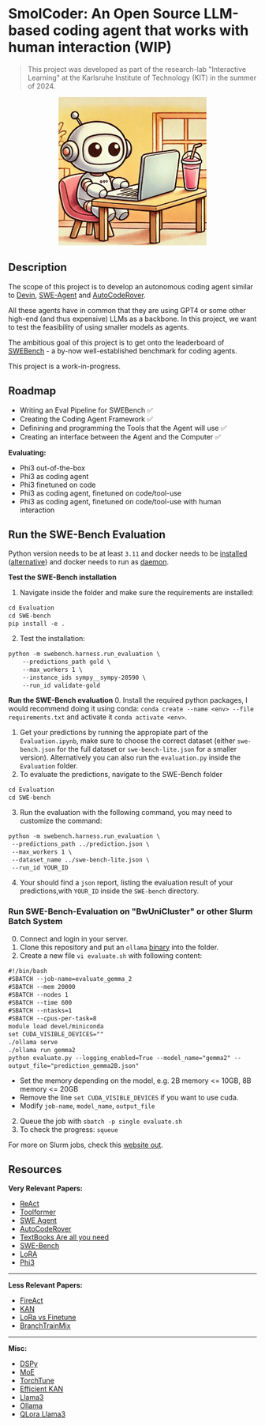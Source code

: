 # SmolCoder: An Open Source LLM-based coding agent that works with human interaction (WIP)
 
 > This project was developed as part of the research-lab "Interactive Learning" at the Karlsruhe Institute of Technology (KIT) in the summer of 2024.
<p align="center">
<img src="https://github.com/theonetruekn/interactive-learning/blob/master/smolcoder.webp?raw=true" width=300 height =300/>
</p>

## Description

The scope of this project is to develop an autonomous coding agent similar to [Devin](https://www.cognition.ai/blog/introducing-devin), [SWE-Agent](https://swe-agent.com/) and [AutoCodeRover](https://github.com/nus-apr/auto-code-rover).

All these agents have in common that they are using GPT4 or some other high-end (and thus expensive) LLMs as a backbone. In this project, we want to test the feasibility of using smaller models as agents.

The ambitious goal of this project is to get onto the leaderboard of [SWEBench](https://www.swebench.com/) - a by-now well-established benchmark for coding agents.

This project is a work-in-progress.

## Roadmap
- Writing an Eval Pipeline for SWEBench ✅
- Creating the Coding Agent Framework ✅
- Definining and programming the Tools that the Agent will use ✅
- Creating an interface between the Agent and the Computer ✅

**Evaluating:**
 - Phi3 out-of-the-box
 - Phi3 as coding agent
 - Phi3 finetuned on code
 - Phi3 as coding agent, finetuned on code/tool-use
 - Phi3 as coding agent, finetuned on code/tool-use with human interaction

## Run the SWE-Bench Evaluation

Python version needs to be at least `3.11` and docker needs to be [installed](https://docs.docker.com/engine/install/) ([alternative](https://get.docker.com/)) and docker needs to run as [daemon](https://www.geeksforgeeks.org/how-to-install-and-configure-docker-on-arch-based-linux-distributionsmanjaro/).

**Test the SWE-Bench installation**
1. Navigate inside the folder and make sure the requirements are installed:
```
cd Evaluation
cd SWE-bench
pip install -e .
```

2. Test the installation:
```
python -m swebench.harness.run_evaluation \
    --predictions_path gold \
    --max_workers 1 \
    --instance_ids sympy__sympy-20590 \
    --run_id validate-gold
```


**Run the SWE-Bench evaluation**
0. Install the required python packages, I would recommend doing it using conda: `conda create --name <env> --file requirements.txt` and activate it `conda activate <env>`.
1. Get your predictions by running the appropiate part of the `Evaluation.ipynb`, make sure to choose the correct dataset (either `swe-bench.json` for the full dataset or `swe-bench-lite.json` for a smaller version).
Alternatively you can also run the `evaluation.py` inside the `Evaluation` folder.
2. To evaluate the predictions, navigate to the SWE-Bench folder
```
cd Evaluation
cd SWE-bench
```
3. Run the evaluation with the following command, you may need to customize the command:
```
python -m swebench.harness.run_evaluation \
 --predictions_path ../prediction.json \
 --max_workers 1 \
 --dataset_name ../swe-bench-lite.json \
 --run_id YOUR_ID
```
4. Your should find a `json` report, listing the evaluation result of your predictions,with `YOUR_ID` inside the `SWE-bench` directory.

### Run SWE-Bench-Evaluation on "BwUniCluster" or other Slurm Batch System

0. Connect and login in your server.
1. Clone this repository and put an `ollama` [binary](https://github.com/ollama/ollama/releases) into the folder.
2. Create a new file `vi evaluate.sh` with following content:  
```
#!/bin/bash
#SBATCH --job-name=evaluate_gemma_2
#SBATCH --mem 20000
#SBATCH --nodes 1
#SBATCH --time 600
#SBATCH --ntasks=1
#SBATCH --cpus-per-task=8
module load devel/miniconda
set CUDA_VISIBLE_DEVICES=""
./ollama serve
./ollama run gemma2
python evaluate.py --logging_enabled=True --model_name="gemma2" --output_file="prediction_gemma2B.json"
```
- Set the memory depending on the model, e.g. 2B memory <= 10GB, 8B memory <= 20GB  
- Remove the line `set CUDA_VISIBLE_DEVICES` if you want to use cuda.  
- Modify `job-name`, `model_name`, `output_file`  
2. Queue the job with `sbatch -p single evaluate.sh`  
3. To check the progress: `squeue`  

For more on Slurm jobs, check this [website out](https://help.jasmin.ac.uk/docs/batch-computing/how-to-monitor-slurm-jobs/). 

## Resources

**Very Relevant Papers:**
- [ReAct](https://arxiv.org/abs/2210.03629)
- [Toolformer](https://arxiv.org/abs/2302.04761)
- [SWE Agent](https://swe-agent.com/paper.pdf)
- [AutoCodeRover](https://arxiv.org/abs/2404.05427)
- [TextBooks Are all you need](https://arxiv.org/abs/2306.11644)
- [SWE-Bench](https://arxiv.org/abs/2310.06770)
- [LoRA](https://arxiv.org/abs/2106.09685)
- [Phi3](https://arxiv.org/abs/2404.14219)
___
**Less Relevant Papers:**
- [FireAct](https://arxiv.org/abs/2310.05915)
- [KAN](https://arxiv.org/abs/2404.19756)
- [LoRa vs Finetune](https://arxiv.org/abs/2405.09673)
- [BranchTrainMix](https://arxiv.org/abs/2403.07816)
___
**Misc:**
- [DSPy](https://github.com/stanfordnlp/dspy)
- [MoE](https://huggingface.co/blog/moe)
- [TorchTune](https://github.com/pytorch/torchtune)
- [Efficient KAN](https://github.com/Blealtan/efficient-kan/tree/master)
- [Llama3](https://llama.meta.com/llama3/)
- [Ollama](https://ollama.com/)
- [QLora Llama3](https://www.philschmid.de/fsdp-qlora-llama3)
